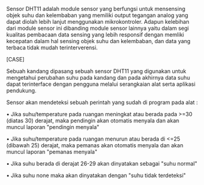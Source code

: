 Sensor DHT11 adalah module sensor yang berfungsi untuk mensensing objek suhu dan kelembaban yang memiliki output tegangan analog yang dapat diolah lebih lanjut menggunakan mikrokontroler.
Adapun kelebihan dari module sensor ini dibanding module sensor lainnya yaitu dalam segi kualitas pembacaan data sensing yang lebih responsif dengan memliki kecepatan dalam hal sensing objek suhu dan kelembaban, dan data yang terbaca tidak mudah terinterverensi.

[CASE]

Sebuah kandang dipasang sebuah sensor DHT11 yang digunakan untuk mengetahui perubahan suhu pada kandang dan pada akhirnya data suhu dapat terinterface dengan pengguna melalui serangkaian alat serta aplikasi pendukung.

Sensor akan mendeteksi sebuah perintah yang sudah di program pada alat :

•	Jika suhu/temperature pada ruangan meningkat atau berada pada >=30 (diatas 30) derajat, maka pendingin akan otomatis menyala dan akan muncul laporan "pendingin menyala"

•	Jika suhu/temperature pada ruangan menurun atau berada di <=25 (dibawah 25) derajat, maka pemanas akan otomatis menyala dan akan muncul laporan "pemanas menyala"

•	Jika suhu berada di derajat 26-29 akan dinyatakan sebagai "suhu normal"

•	Jika suhu none maka akan dinyatakan dengan "suhu tidak terdeteksi"
